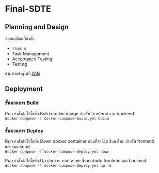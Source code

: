 # Final-SDTE
## Planning and Design
รายละเอียดเกี่ยวกับ
* ออกแบบ
* Task Management
* Acceptance Testing
* Testing

สามารถเข้าดูได้ที่ [Wiki](https://github.com/SilverSky9/final-SDTE/wiki/Feat:-ค้นหาภาค-สาขา-คณะที่เปิดรับสมัคร-สำหรับหลักสูตร-ปริญญาตรี)


## Deployment
### ขั้นตอนการ Build
Run คำสั่งต่อไปนี้เพื่อ ฺBuild docker image สำหรับ frontend และ backend <br>
``` docker compose -f docker-compose-build.yml build ```

### ขั้นตอนการ Deploy
Run คำสั่งต่อไปนี้เพื่อ Down docker container ก่อนที่จะ Up ขึ่นมาใหม่ สำหรับ frontend และ backend <br>
``` docker compose -f docker-compose-deploy.yml down ```

Run คำสั่งต่อไปนี้เพื่อ Up docker container ขึ้นมา สำหรับ frontend และ backend <br>
``` docker compose -f docker-compose-deploy.yml up -d ```

